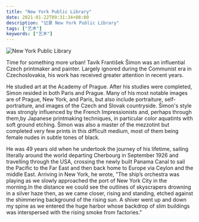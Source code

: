 ```yaml
---
title: "New York Public Library"
date: 2021-01-22T09:31:34+08:00
description: "记录 New York Public Library"
tags: ["艺术"]
keywords: ["艺术"]
---
```


![New York Public Library](https://cdn.jsdelivr.net/gh/tianheg/static@wiki/images/rwl/watch/new-york-public-library.jpeg)

Time for something more urban! Tavík František Šimon was an influential Czech printmaker and painter. Largely ignored during the Communist era in Czechoslovakia, his work has received greater attention in recent years.

He studied art at the Academy of Prague. After his studies were completed, Simon resided in both Paris and Prague. Many of his most notable images are of Prague, New York, and Paris, but also include portraiture, self-portraiture, and images of the Czech and Slovak countryside. Šimon's style was strongly influenced by the French Impressionists and, perhaps through them,by Japanese printmaking techniques, in particular color aquatints with soft ground etching. Šimon was also a master of the mezzotint but completed very few prints in this difficult medium, most of them being female nudes in subtle tones of black.

He was 49 years old when he undertook the journey of his lifetime, sailing literally around the world departing Cherbourg in September 1926 and travelling through the USA, crossing the newly built Panama Canal to sail the Pacific to the Far East and then back home to Europe via Ceylon and the middle East. Arriving in New York, he wrote, "The ship’s orchestra was playing as we slowly approached the port of New York City in the morning.In the distance we could see the outlines of skyscrapers drowning in a silver haze then, as we came closer, rising and standing, etched against the shimmering background of the rising sun. A shiver went up and down my spine as we entered the huge harbor whose backdrop of slim buildings was interspersed with the rising smoke from factories."
